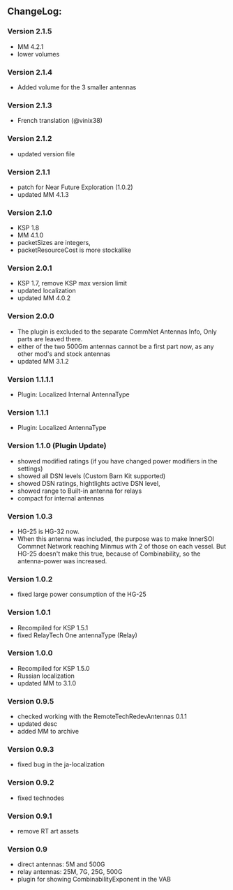 ## ChangeLog:

### Version 2.1.5
 * MM 4.2.1
 * lower volumes

### Version 2.1.4
 * Added volume for the 3 smaller antennas

### Version 2.1.3
 * French translation (@vinix38)

### Version 2.1.2
 * updated version file

### Version 2.1.1
 * patch for Near Future Exploration (1.0.2)
 * updated MM 4.1.3

### Version 2.1.0
 * KSP 1.8
 * MM 4.1.0
 * packetSizes are integers, 
 * packetResourceCost is more stockalike

### Version 2.0.1
 * KSP 1.7, remove KSP max version limit
 * updated localization
 * updated MM 4.0.2

### Version 2.0.0
 * The plugin is excluded to the separate CommNet Antennas Info, 
   Only parts are leaved there.
 * either of the two 500Gm antennas cannot be a first part now, as any other mod's and stock antennas
 * updated MM 3.1.2

### Version 1.1.1.1
 * Plugin: Localized Internal AntennaType

### Version 1.1.1
 * Plugin: Localized AntennaType

### Version 1.1.0 (Plugin Update)
 * showed modified ratings (if you have changed power modifiers in the settings)
 * showed all DSN levels (Custom Barn Kit supported)
 * showed DSN ratings, hightlights active DSN level, 
 * showed range to Built-in antenna for relays
 * compact for internal antennas

### Version 1.0.3
 * HG-25 is HG-32 now.
 * When this antenna was included, the purpose was to make 
   InnerSOI Commnet Network reaching Minmus with 2 of those on each vessel.
   But HG-25 doesn't make this true, because of Combinability, 
   so the antenna-power was increased.

### Version 1.0.2
 * fixed large power consumption of the HG-25

### Version 1.0.1
 * Recompiled for KSP 1.5.1
 * fixed RelayTech One antennaType (Relay)

### Version 1.0.0
 * Recompiled for KSP 1.5.0
 * Russian localization
 * updated MM to 3.1.0

### Version 0.9.5
 * checked working with the RemoteTechRedevAntennas 0.1.1
 * updated desc
 * added MM to archive

### Version 0.9.3
 * fixed bug in the ja-localization

### Version 0.9.2
 * fixed technodes

### Version 0.9.1
 * remove RT art assets

### Version 0.9
 * direct antennas: 5M and 500G
 * relay antennas: 25M, 7G, 25G, 500G
 * plugin for showing CombinabilityExponent in the VAB
